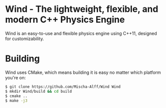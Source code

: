 Wind - The lightweight, flexible, and modern C++ Physics Engine
==========

Wind is an easy-to-use and flexible physics engine using C++11, designed for customizability.


Building
=====

Wind uses CMake, which means building it is easy no matter which platform you're on:
```bash
$ git clone https://github.com/Mischa-Alff/Wind Wind
$ mkdir Wind/build && cd build
$ cmake ..
$ make -j3
```
